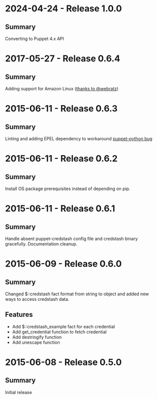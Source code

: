 # 2024-04-24 - Release 1.0.0
## Summary

Converting to Puppet 4.x API

# 2017-05-27 - Release 0.6.4
## Summary

Adding support for Amazon Linux ([thanks to @webratz](https://github.com/gene1wood/puppet-credstash/pull/3))

# 2015-06-11 - Release 0.6.3
## Summary

Linting and adding EPEL dependency to workaround [puppet-python bug](https://github.com/stankevich/puppet-python/issues/196)

# 2015-06-11 - Release 0.6.2
## Summary

Install OS package prerequisites instead of depending on pip.

# 2015-06-11 - Release 0.6.1
## Summary

Handle absent puppet-credstash config file and credstash binary gracefully. 
Documentation cleanup.

# 2015-06-09 - Release 0.6.0
## Summary

Changed $::credstash fact format from string to object and added new ways to
access credstash data.

## Features
- Add $::credstash_example fact for each credential
- Add get_credential function to fetch credential
- Add destringify function
- Add unescape function

# 2015-06-08 - Release 0.5.0
## Summary
Initial release

